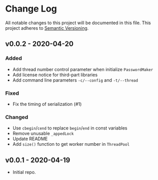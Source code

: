 # Change Log

All notable changes to this project will be documented in this file. This project adheres to [Semantic Versioning](https://semver.org).

## v0.0.2 - 2020-04-20

### Added

- Add thread number control parameter when initialize `PasswordMaker`
- Add license notice for third-part libraries
- Add command line parameters `-c/--config` and `-t/--thread`

### Fixed

- Fix the timing of serialization (#1)

### Changed

- Use `cbegin`/`cend` to replace `begin`/`end` in const variables
- Remove unusable `_appedLock`
- Update README
- Add `size()` function to get worker number in `ThreadPool`

## v0.0.1 - 2020-04-19

- Initial repo.